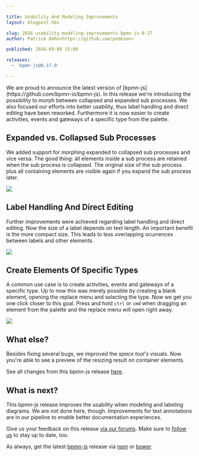 ```yaml
---

title: Usability And Modeling Improvements
layout: blogpost.hbs

slug: 2016-usability-modeling-improvements-bpmn-js-0-17
author: Patrick Dehn<https://github.com/pedesen>

published: 2016-09-08 15:00

releases:
  - 'bpmn-js@0.17.0'

---
```


<p class="introduction">
  We are proud to announce the latest version of [bpmn-js](https://github.com/bpmn-io/bpmn-js). In this release we're introducing the possibility to morph between collapsed and expanded sub processes. We also focused our efforts into better usability, thus label handling and direct editing have been reworked. Furthermore it is now easier to create activities, events and gateways of a specific type from the palette.
</p>

<!-- continue -->


## Expanded vs. Collapsed Sub Processes

We added support for morphing expanded to collapsed sub processes and vice versa. The good thing: all elements inside a sub process are retained when the sub process is collapsed. The original size of the sub process plus all containing elements are visible again if you expand the sub process later.

<div class="figure">
  <img src="{{ assets }}/attachments/blog/2016/013-expand-collpase-sub-process.gif">
</div>


## Label Handling And Direct Editing

Further improvements were achieved regarding label handling and direct editing. Now the size of a label depends on text length. An important benefit is the more compact size. This leads to less overlapping ocurrences between labels and other elements.

<div class="figure">
  <img src="{{ assets }}/attachments/blog/2016/013-label-handling.gif">
</div>


## Create Elements Of Specific Types

A common use case is to create activities, events and gateways of a specific type. Up to now this was merely possible by creating a blank element, opening the replace menu and selecting the type. Now we get you one click closer to this goal. Press and hold `ctrl` or `cmd` when dragging an element from the palette and the replace menu will open right away.

<div class="figure">
  <img src="{{ assets }}/attachments/blog/2016/013-create-user-task.gif">
</div>

## What else?

Besides fixing several bugs, we improved the *space tool's* visuals. Now you're able to see a preview of the resizing result on container elements.

See all changes from this bpmn-js release [here](https://github.com/bpmn-io/bpmn-js/milestone/19?closed=1).

## What is next?

This bpmn-js release improves the usability when modeling and labeling diagrams. We are not done here, though.
Improvements for text annotations are in our pipeline to enable better documentation experiences.

Give us your feedback on this release [via our forums](https://forum.bpmn.io). Make sure to [follow us](https://twitter.com/bpmn_io) to stay up to date, too.

As always, get the latest [bpmn-js](https://github.com/bpmn-io/bpmn-js) release via [npm](https://www.npmjs.com/package/bpmn-js) or [bower](https://github.com/bpmn-io/bower-bpmn-js).
